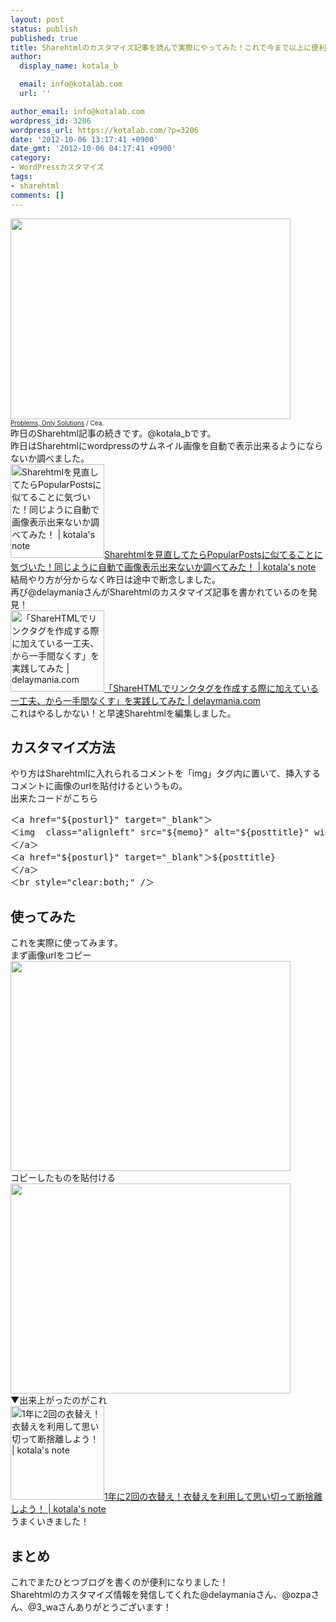 ```yaml
---
layout: post
status: publish
published: true
title: Sharehtmlのカスタマイズ記事を読んで実際にやってみた！これで今まで以上に便利になった！
author:
  display_name: kotala_b

  email: info@kotalab.com
  url: ''

author_email: info@kotalab.com
wordpress_id: 3206
wordpress_url: https://kotalab.com/?p=3206
date: '2012-10-06 13:17:41 +0900'
date_gmt: '2012-10-06 04:17:41 +0900'
category:
- WordPressカスタマイズ
tags:
- sharehtml
comments: []
---
```

<p><a href="https://kotalab.com/wp-content/uploads/sharehtml_20121006.jpg" target="_blank"><img src="https://kotalab.com/wp-content/uploads/sharehtml_20121006.jpg" alt="" title="sharehtml_20121006" width="448" height="321" class="alignnone size-full wp-image-3220" /></a><br />
<span style="font-size:10px;"><a href="https://www.flickr.com/photos/centralasian/3986792701/" target="_blank">Problems, Only Solutions</a> / Cea.</span><br />
昨日のSharehtml記事の続きです。@kotala_bです。<br />
昨日はSharehtmlにwordpressのサムネイル画像を自動で表示出来るようにならないか調べました。<br />
<a href="https://kotalab.com/sharehtml-popularposts" target="_blank"><img  class="alignleft" src="https://kotalab.com/wp-content/uploads/sharehtml_121005.jpg" alt="Sharehtmlを見直してたらPopularPostsに似てることに気づいた！同じように自動で画像表示出来ないか調べてみた！ | kotala's note" width="150" /></a><a href="https://kotalab.com/sharehtml-popularposts" target="_blank">Sharehtmlを見直してたらPopularPostsに似てることに気づいた！同じように自動で画像表示出来ないか調べてみた！ | kotala's note</a><br style="clear:both;" />結局やり方が分からなく昨日は途中で断念しました。<br />
再び@delaymaniaさんがSharehtmlのカスタマイズ記事を書かれているのを発見！<br />
<a href="http://delaymania.com/201210/blog/sharehtml_3_wa/" target="_blank"><img  class="alignleft" src="https://capture.heartrails.com/150x130?http://delaymania.com/201210/blog/sharehtml_3_wa/" alt="「ShareHTMLでリンクタグを作成する際に加えている一工夫、から一手間なくす」を実践してみた | delaymania.com" width="150" height="130" /></a><a href="http://delaymania.com/201210/blog/sharehtml_3_wa/" target="_blank">「ShareHTMLでリンクタグを作成する際に加えている一工夫、から一手間なくす」を実践してみた | delaymania.com</a><a href="https://b.hatena.ne.jp/entry/http://delaymania.com/201210/blog/sharehtml_3_wa/" target="_blank"><img border="0" src="https://b.hatena.ne.jp/entry/image/http://delaymania.com/201210/blog/sharehtml_3_wa/" alt="" /></a><br style="clear:both;" />これはやるしかない！と早速Sharehtmlを編集しました。<br />
</p>
<!--more-->
<h2>カスタマイズ方法</h2>
<p>やり方はSharehtmlに入れられるコメントを「img」タグ内に置いて、挿入するコメントに画像のurlを貼付けるというもの。<br />
出来たコードがこちら</p>
<pre>
＜a href="${posturl}" target="_blank"＞
＜img  class="alignleft" src="${memo}" alt="${posttitle}" width="150" /＞
＜/a＞
＜a href="${posturl}" target="_blank"＞${posttitle}
＜/a＞
＜br style="clear:both;" /＞
</pre>
<h2>使ってみた</h2>
<p>これを実際に使ってみます。<br />
まず画像urlをコピー<br />
<a href="https://kotalab.com/wp-content/uploads/sharehtml_121006_01.png" target="_blank"><img src="https://kotalab.com/wp-content/uploads/sharehtml_121006_01.png" alt="" title="sharehtml_121006_01" width="448" height="336" class="alignnone size-full wp-image-3212" /></a><br />
コピーしたものを貼付ける<br />
<a href="https://kotalab.com/wp-content/uploads/sharehtml_121006_02.png" target="_blank"><img src="https://kotalab.com/wp-content/uploads/sharehtml_121006_02.png" alt="" title="sharehtml_121006_02" width="448" height="336" class="alignnone size-full wp-image-3213" /></a><br />
▼出来上がったのがこれ<br />
<a href="https://kotalab.com/koromogae" target="_blank"><img  class="alignleft" src="https://kotalab.com/wp-content/uploads/koromogae_121006.jpg" alt="1年に2回の衣替え！衣替えを利用して思い切って断捨離しよう！ | kotala's note" width="150" /></a><a href="https://kotalab.com/koromogae" target="_blank">1年に2回の衣替え！衣替えを利用して思い切って断捨離しよう！ | kotala's note</a><br style="clear:both;" />うまくいきました！</p>
<h2>まとめ</h2>
<p>これでまたひとつブログを書くのが便利になりました！<br />
Sharehtmlのカスタマイズ情報を発信してくれた@delaymaniaさん、@ozpaさん、@3_waさんありがとうございます！</p>
